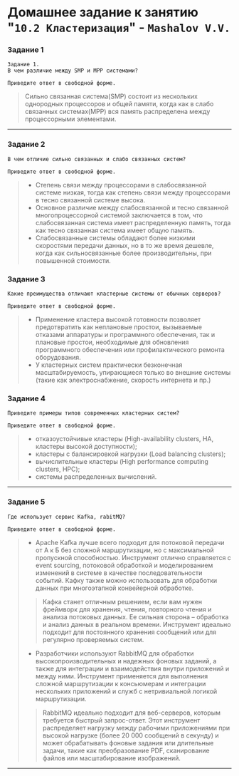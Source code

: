 # Домашнее задание к занятию "`10.2 Кластеризация`" - `Mashalov V.V.`



### Задание 1
```
Задание 1.
В чем различие между SMP и MPP системами?

Приведите ответ в свободной форме.
```

>Сильно связанная система(SMP) состоит из нескольких однородных
процессоров и общей памяти, когда как в слабо связанных системах(MPP) вся память распределена между процессорными элементами.

---

### Задание 2
```
В чем отличие сильно связанных и слабо связанных систем?

Приведите ответ в свободной форме.
```
> + Степень связи между процессорами в слабосвязанной системе низкая, тогда как степень связи между процессорами в тесно связанной системе высока.
> + Основное различие между слабосвязанной и тесно связанной многопроцессорной системой заключается в том, что слабосвязанная система имеет распределенную память, тогда как тесно связанная система имеет общую память.
> + Слабосвязанные системы обладают более низкими скоростями передачи данных, но в то же время дешевле, когда как сильносвязанные более производительны, при повышенной стоимости.


### Задание 3
```
Какие преимущества отличают кластерные системы от обычных серверов?

Приведите ответ в свободной форме.
```
> + Применение кластера высокой готовности позволяет предотвратить как неплановые простои, вызываемые отказами аппаратуры и программного обеспечения, так и плановые простои, необходимые для обновления программного обеспечения или профилактического ремонта оборудования.
> + У кластерных систем практически безконечная масштабируемость, упирающиеся только во внешние системы (такие как электроснабжение, скорость интернета и пр.)

### Задание 4

```
Приведите примеры типов современных кластерных систем?

Приведите ответ в свободной форме.
```
> + отказоустойчивые кластеры (High-availability clusters, HA,
кластеры высокой доступности);
> + кластеры с балансировкой нагрузки (Load balancing clusters);
> + вычислительные кластеры (High performance computing
clusters, HPC);
> + системы распределенных вычислений.
---


### Задание 5
```
Где использует сервис Kafka, rabitMQ?

Приведите ответ в свободной форме.
```
> + Apache Kafka лучше всего подходит для потоковой передачи от А к Б без сложной маршрутизации, но с максимальной пропускной способностью. Инструмент отлично справляется с event sourcing, потоковой обработкой и моделированием изменений в системе в качестве последовательности событий. Кафку также можно использовать для обработки данных при многоэтапной конвейерной обработке.
>> Кафка станет отличным решением, если вам нужен фреймворк для хранения, чтения, повторного чтения и анализа потоковых данных. Ее сильная сторона – обработка и анализ данных в реальном времени. Инструмент идеально подходит для постоянного хранения сообщений или для регулярно проверяемых систем.
> + Разработчики используют RabbitMQ для обработки высокопроизводительных и надежных фоновых заданий, а также для интеграции и взаимодействия внутри приложений и между ними. Инструмент применяется для выполнения сложной маршрутизации к консьюмерам и интеграции нескольких приложений и служб с нетривиальной логикой маршрутизации.
>>RabbitMQ идеально подходит для веб-серверов, которым требуется быстрый запрос-ответ. Этот инструмент распределяет нагрузку между рабочими приложениями при высокой нагрузке (более 20 000 сообщений в секунду) и может обрабатывать фоновые задания или длительные задачи, такие как преобразование PDF, сканирование файлов или масштабирование изображений.
---